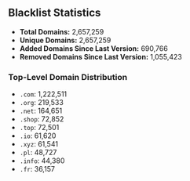 ## Blacklist Statistics

- **Total Domains:** 2,657,259
- **Unique Domains:** 2,657,259
- **Added Domains Since Last Version:** 690,766
- **Removed Domains Since Last Version:** 1,055,423

### Top-Level Domain Distribution

-  `.com`: 1,222,511
-  `.org`: 219,533
-  `.net`: 164,651
-  `.shop`: 72,852
-  `.top`: 72,501
-  `.io`: 61,620
-  `.xyz`: 61,541
-  `.pl`: 48,727
-  `.info`: 44,380
-  `.fr`: 36,157
